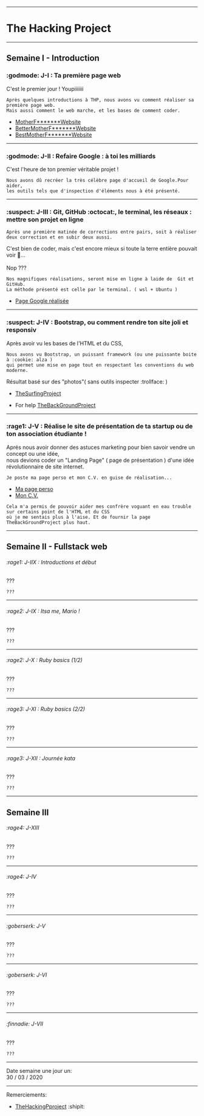 -----------------------
# The Hacking Project #
-----------------------

## Semaine I - Introduction

### <span style="height:24px">:godmode: J-I : Ta première page web

C'est le premier jour ! Youpiiiiiii
```
Après quelques introductions à THP, nous avons vu comment réaliser sa première page web.
Mais aussi comment le web marche, et les bases de comment coder.
```
* [MotherF*******Website](https://github.com/nof4o4)
* [BetterMotherF*******Website](https://github.com/nof4o4)
* [BestMotherF*******Website](https://github.com/nof4o4)
-----------------------

### :godmode: J-II : Refaire Google : à toi les milliards

C'est l'heure de ton premier véritable projet ! 

```
Nous avons dû recréer la très célèbre page d'accueil de Google.Pour aider,
les outils tels que d'inspection d'éléments nous à été présenté.
```

-----------------------

### :suspect: J-III : Git, GitHub :octocat:, le terminal, les réseaux : mettre son projet en ligne

```
Après une première matinée de corrections entre pairs, soit à réaliser deux correction et en subir deux aussi.
```

C'est bien de coder, mais c'est encore mieux si toute la terre entière pouvait voir :eyes:...<br><br>Nop ???
```
Nos magnifiques réalisations, seront mise en ligne à laide de  Git et GitHub.
La méthode présenté est celle par le terminal. ( wsl + Ubuntu )
```

* [Page Google réalisée](https://jplemonias.github.io/thp/google/)
-----------------------

### :suspect: J-IV : Bootstrap, ou comment rendre ton site joli et responsiv

Après avoir vu les bases de l'HTML et du CSS,

```
Nous avons vu Bootstrap, un puissant framework (ou une puissante boite à :cookie: alza )
qui permet une mise en page tout en respectant les conventions du web moderne.
```

Résultat basé sur des "photos"( sans outils inspecter :trollface: )

* [TheSurfingProject](https://jplemonias.github.io/thp/bootstrap/)

* For help [TheBackGroundProject](https://jplemonias.github.io/thp/bootstrap/help.html)
-----------------------

### :rage1: J-V : Réalise le site de présentation de ta startup ou de ton association étudiante !

Aprés nous avoir donner des astuces marketing pour bien savoir vendre un concept ou une idée,<br>
nous devions coder un "Landing Page" ( page de présentation ) d'une idée révolutionnaire de site internet.

```
Je poste ma page perso et mon C.V. en guise de réalisation...
```

* [Ma page perso](https://jplemonias.github.io/thp/J5/index.html)
* [Mon C.V.](https://jplemonias.github.io/thp/J5/cv.html)

```
Cela m'a permis de pouvoir aider mes confrère voguant en eau trouble sur certains point de l'HTML et du CSS
où je me sentais plus à l'aise. Et de fournir la page TheBackGroundProject plus haut.
```
----------------------


## Semaine II - Fullstack web

###### :rage1: J-IIX : Introductions et début

???

```
???
```
-----------------------

###### :rage2: J-IX : Itsa me, Mario !

???

```
???
```
-----------------------

###### :rage2: J-X : Ruby basics (1/2)

???

```
???
```
-----------------------

###### :rage3: J-XI : Ruby basics (2/2)

???

```
???
```
-----------------------

###### :rage3: J-XII : Journée kata

???

```
???
```
----------------------

## Semaine III
###### :rage4: J-XIII

???

```
???
```
-----------------------

###### :rage4: J-IV

???

```
???
```
-----------------------

###### :goberserk: J-V

???

```
???
```
-----------------------

###### :goberserk: J-VI

???

```
???
```
-----------------------

###### :finnadie: J-VII

???

```
???
```
----------------------

Date semaine une jour un:<br>
30 / 03 / 2020

-----------------------

Remerciements:

* [TheHackingPproject](https://www.thehackingproject.org/) :shipit:
